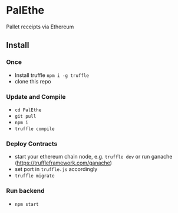 # PalEthe

Pallet receipts via Ethereum

Install
-------

### Once
- Install truffle `npm i -g truffle`
- clone this repo


### Update and Compile
- `cd PalEthe`
- `git pull`
- `npm i`
- `truffle compile`


### Deploy Contracts
- start your ethereum chain node, e.g. `truffle dev` or run ganache (https://truffleframework.com/ganache)
- set port in `truffle.js` accordingly
- `truffle migrate`


### Run backend
- `npm start`

